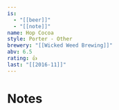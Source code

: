 ```yaml
---
is:
  - "[[beer]]"
  - "[[note]]"
name: Hop Cocoa
style: Porter - Other
brewery: "[[Wicked Weed Brewing]]"
abv: 6.5
rating: 👍
last: "[[2016-11]]"
---
```

# Notes

